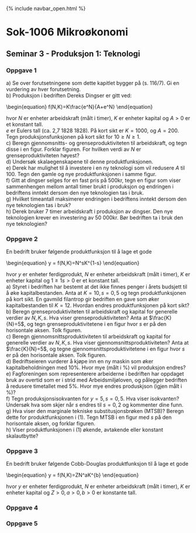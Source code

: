 {% include navbar_open.html %}
# Sok-1006 Mikroøkonomi   

## Seminar 3 - Produksjon 1: Teknologi   

   

### Oppgave 1   

a) Se over forutsetningene som dette kapitlet bygger på (s. 116/7). Gi en vurdering av hver forutsetning.   
b) Produksjon i bedriften Dereks Dingser er gitt ved:   

\begin{equation}
   f(N,K)=K\frac{e^N}{A+e^N}
\end{equation}


hvor $N$ er enheter arbeidskraft (målt i timer), $K$ er enheter kapital og $A>0$ er et konstant tall.   
$e$ er Eulers tall (ca. 2,7 1828 1828). På kort sikt er $K=1000$, og $A=200$.   
Tegn produksjonsfunksjonen på kort sikt for $10\geq N\geq 1$.   
c) Beregn gjennomsnitts- og grenseproduktiviteten til arbeidskraft, og tegn disse i en figur. Forklar figuren. For hvilken verdi av $N$ er grenseproduktiviteten høyest?  
d) Undersøk skalaegenskapene til denne produktfunksjonen.   
e) Derek har mulighet til å investere i en ny teknologi som vil redusere $A$ til 100. Tegn den gamle og nye produktfunksjonen i samme figur.       
f) Gitt at dingser selges for en fast pris på 500kr, tegn en figur som viser sammenhengen mellom antall timer brukt i produksjon og endringen i bedriftens inntekt dersom den nye teknologien tas i bruk.    
g) Hvilket timeantall maksimerer endringen i bedriftens inntekt dersom den nye teknologien tas i bruk?   
h) Derek bruker 7 timer arbeidskraft i produksjon av dingser. Den nye teknologien krever en investering av 50 000kr. Bør bedriften ta i bruk den nye teknologien?    



### Oppgave 2   

En bedrift bruker følgende produktfunksjon til å lage et gode


\begin{equation}
   y = f(N,K)=N^sK^{1-s}
\end{equation}


hvor $y$ er enheter ferdigprodukt, $N$ er enheter arbeidskraft (målt i timer), $K$ er enheter kapital og $1\geq 1 s>0$ er et konstant tall.   
a) Styret i bedriften har bestemt at det ikke finnes penger i årets budsjett til å øke kapitalbestanden. Anta at $K=10, s=0,5$ og tegn produktfunksjonen på kort sikt.   En gavmild filantrop gir bedriften en gave som øker kapitalbestanden til $K=12$. Hvordan endres produktfunksjonen på kort sikt?     
b) Beregn grenseproduktiviteten til arbeidskraft og kapital for generelle verdier av $N, K, s$. Hva viser grenseproduktiviteten? Anta at $\frac{K}{N}=5$, og tegn grenseproduktivitetene i en figur hvor $s$ er på den horisontale aksen. Tolk figuren.   
c) Beregn gjennomsnittsproduktiviteten til arbeidskraft og kapital for generelle verdier av $N, K, s$. Hva viser gjennomsnittsproduktiviteten? Anta at $\frac{K}{N}=5$, og tegne gjennomsnittsproduktivitetene i en figur hvor $s$ er på den horisontale aksen. Tolk figuren.   
d) Bedriftseieren vurderer å kjøpe inn en ny maskin som øker kapitalbeholdningen med 10%. Hvor mye (målt i %) vil produksjon endres?   
e) Fagforeningen som representerere arbeiderne i bedriften har oppdaget bruk av overtid som er i strid med Arbeidsmiljøloven, og pålegger bedriften å redusere timetallet med 5%. Hvor mye endres produskjson (igjen målt i %)?   
f) Tegn produksjonsisokvanten for $y=5, s=0,5$. Hva viser isokvanten? Undersøk hva som skjer når $s$ endres til $s=0,2$ og kommenter dine funn.    
g) Hva viser den marginale tekniske substitusjonsbrøken (MTSB)? Beregn dette for produktfunksjonen i (1). Tegn MTSB i en figur med $s$ på den horisontale aksen, og forklar figuren.  
h) Viser produktfunksjonen i (1) økende, avtakende eller konstant skalautbytte?   


### Oppgave 3   

En bedrift bruker følgende Cobb-Douglas produktfunksjon til å lage et gode


\begin{equation}
   y = f(N,K)=ZN^aK^{b}
\end{equation}


hvor $y$ er enheter ferdigprodukt, $N$ er enheter arbeidskraft (målt i timer), $K$ er enheter kapital og $Z>0, a>0, b>0$ er konstante tall.   

### Oppgave 4





### Oppgave 5   

